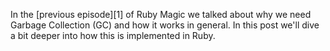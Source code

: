In the [previous episode][1] of Ruby Magic we talked about why we need Garbage Collection (GC) and how it works in general. In this post we'll dive a bit deeper into how this is implemented in Ruby.
